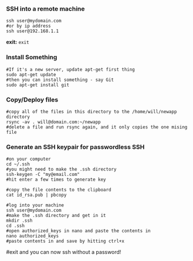 ### SSH into a remote machine
```
ssh user@mydomain.com
#or by ip address
ssh user@192.168.1.1
```
__exit:__ `exit`

### Install Something
```
#If it's a new server, update apt-get first thing
sudo apt-get update
#then you can install something - say Git
sudo apt-get install git
```

### Copy/Deploy files
```
#copy all of the files in this directory to the /home/will/newapp directory
rsync -av . will@domain.com:~/newapp
#delete a file and run rsync again, and it only copies the one mising file
```

### Generate an SSH keypair for passwordless SSH
```
#on your computer
cd ~/.ssh
#you might need to make the .ssh directory
ssh-keygen -C "my@email.com"
#hit enter a few times to generate key

#copy the file contents to the clipboard
cat id_rsa.pub | pbcopy

#log into your machine
ssh user@mydomain.com
#make the .ssh directory and get in it
mkdir .ssh
cd .ssh
#open authorized_keys in nano and paste the contents in
nano authorized_keys
#paste contents in and save by hitting ctrl+x
```
#exit and you can now ssh without a password!
